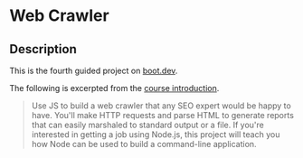 # Web Crawler

## Description

This is the fourth guided project on [boot.dev](https://www.boot.dev/).

The following is excerpted from the [course introduction](https://www.boot.dev/courses/build-web-crawler-javascript).

> Use JS to build a web crawler that any SEO expert would be happy to have. You'll make HTTP requests and parse HTML to generate reports that can easily marshaled to standard output or a file. If you're interested in getting a job using Node.js, this project will teach you how Node can be used to build a command-line application.
